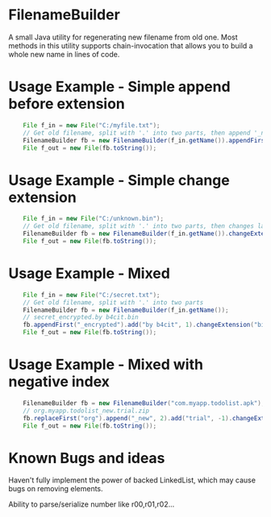 # FilenameBuilder
A small Java utility for regenerating new filename from old one. Most methods in this utility supports chain-invocation that allows you to build a whole new name in lines of code.

# Usage Example - Simple append before extension
```Java
	File f_in = new File("C:/myfile.txt");
	// Get old filename, split with '.' into two parts, then append '_new' to first element
	FilenameBuilder fb = new FilenameBuilder(f_in.getName()).appendFirst("_new"); // myfile_new.txt
	File f_out = new File(fb.toString());
```

# Usage Example - Simple change extension
```Java
	File f_in = new File("C:/unknown.bin");
	// Get old filename, split with '.' into two parts, then changes last part(extension)
	FilenameBuilder fb = new FilenameBuilder(f_in.getName()).changeExtension("zip"); // unknown.zip
	File f_out = new File(fb.toString());
```

# Usage Example - Mixed
```Java
	File f_in = new File("C:/secret.txt");
	// Get old filename, split with '.' into two parts
	FilenameBuilder fb = new FilenameBuilder(f_in.getName());
	// secret_encrypted.by b4cit.bin
	fb.appendFirst("_encrypted").add("by b4cit", 1).changeExtension("bin");
	File f_out = new File(fb.toString());
```

# Usage Example - Mixed with negative index
```Java
	FilenameBuilder fb = new FilenameBuilder("com.myapp.todolist.apk");
	// org.myapp.todolist_new.trial.zip
	fb.replaceFirst("org").append("_new", 2).add("trial", -1).changeExtension("zip");
	File f_out = new File(fb.toString());
```

# Known Bugs and ideas
Haven't fully implement the power of backed LinkedList, which may cause bugs on removing elements.

Ability to parse/serialize number like r00,r01,r02...
